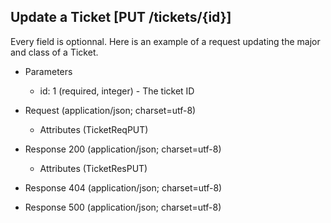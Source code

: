 ## Update a Ticket [PUT /tickets/{id}]
Every field is optionnal. Here is an example of a request updating the major and class of a Ticket.

+ Parameters

    + id: 1 (required, integer) - The ticket ID

+ Request (application/json; charset=utf-8)

    + Attributes (TicketReqPUT)

+ Response 200 (application/json; charset=utf-8)

    + Attributes (TicketResPUT)

+ Response 404 (application/json; charset=utf-8)

+ Response 500 (application/json; charset=utf-8)
